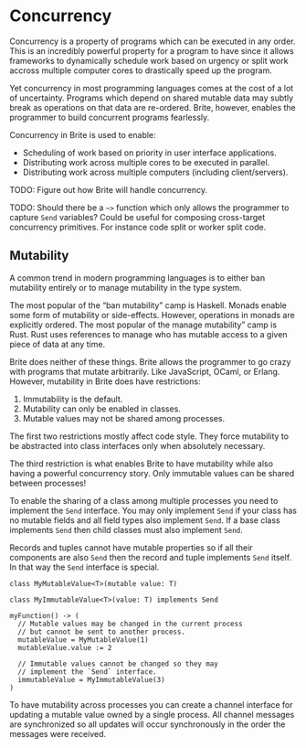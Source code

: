 # Concurrency

Concurrency is a property of programs which can be executed in any order. This is an incredibly powerful property for a program to have since it allows frameworks to dynamically schedule work based on urgency or split work accross multiple computer cores to drastically speed up the program.

Yet concurrency in most programming languages comes at the cost of a lot of uncertainty. Programs which depend on shared mutable data may subtly break as operations on that data are re-ordered. Brite, however, enables the programmer to build concurrent programs fearlessly.

Concurrency in Brite is used to enable:

- Scheduling of work based on priority in user interface applications.
- Distributing work across multiple cores to be executed in parallel.
- Distributing work across multiple computers (including client/servers).

TODO: Figure out how Brite will handle concurrency.

TODO: Should there be a `~>` function which only allows the programmer to capture `Send` variables? Could be useful for composing cross-target concurrency primitives. For instance code split or worker split code.

## Mutability

A common trend in modern programming languages is to either ban mutability entirely or to manage mutability in the type system.

The most popular of the “ban mutability” camp is Haskell. Monads enable some form of mutability or side-effects. However, operations in monads are explicitly ordered. The most popular of the manage mutability” camp is Rust. Rust uses references to manage who has mutable access to a given piece of data at any time.

Brite does neither of these things. Brite allows the programmer to go crazy with programs that mutate arbitrarily. Like JavaScript, OCaml, or Erlang. However, mutability in Brite does have restrictions:

1. Immutability is the default.
2. Mutability can only be enabled in classes.
3. Mutable values may not be shared among processes.

The first two restrictions mostly affect code style. They force mutability to be abstracted into class interfaces only when absolutely necessary.

The third restriction is what enables Brite to have mutability while also having a powerful concurrency story. Only immutable values can be shared between processes!

To enable the sharing of a class among multiple processes you need to implement the `Send` interface. You may only implement `Send` if your class has no mutable fields and all field types also implement `Send`. If a base class implements `Send` then child classes must also implement `Send`.

Records and tuples cannot have mutable properties so if all their components are also `Send` then the record and tuple implements `Send` itself. In that way the `Send` interface is special.

```ite example
class MyMutableValue<T>(mutable value: T)

class MyImmutableValue<T>(value: T) implements Send

myFunction() -> (
  // Mutable values may be changed in the current process
  // but cannot be sent to another process.
  mutableValue = MyMutableValue(1)
  mutableValue.value := 2

  // Immutable values cannot be changed so they may
  // implement the `Send` interface.
  immutableValue = MyImmutableValue(3)
)
```

To have mutability across processes you can create a channel interface for updating a mutable value owned by a single process. All channel messages are synchronized so all updates will occur synchronously in the order the messages were received.
